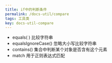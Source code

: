 ```yaml
---
title: if中的判断条件
permalink: /docs-util/compare
tags: 工具类
key: docs-util-compare
---
```

- equals( ) 比较字符串
- equalsIgnoreCase() 忽略大小写比较字符串
- contains() 集合中判断某个对象是否含有这个元素
- match 用于正则表达式匹配
